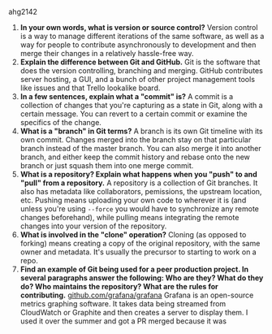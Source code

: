 

ahg2142

1. **In your own words, what is version or source control?**
	Version control is a way to manage different iterations of the same software, as well as a way for people to contribute asynchronously to development and then merge their changes in a relatively hassle-free way.
2. **Explain the difference between Git and GitHub.**
	Git is the software that does the version controlling, branching and merging. GitHub contributes server hosting, a GUI, and a bunch of other project management tools like issues and that Trello lookalike board.
3. **In a few sentences, explain what a "commit" is?**
	A commit is a collection of changes that you're capturing as a state in Git, along with a certain message. You can revert to a certain commit or examine the specifics of the change.
4. **What is a "branch" in Git terms?**
	A branch is its own Git timeline with its own commit. Changes merged into the branch stay on that particular branch instead of the master branch. You can also merge it into another branch, and either keep the commit history and rebase onto the new branch or just squash them into one merge commit.
5. **What is a repository? Explain what happens when you "push" to and "pull" from a repository.**
	A repository is a collection of Git branches. It also has metadata like collaborators, pemissions, the upstream location, etc. Pushing means uploading your own code to wherever it is (and unless you're using `--force` you would have to synchronize any remote changes beforehand), while pulling means integrating the remote changes into your version of the repository.
6. **What is involved in the "clone" operation?**
	Cloning (as opposed to forking) means creating a copy of the original repository, with the same owner and metadata. It's usually the precursor to starting to work on a repo.
7. **Find an example of Git being used for a peer production project. In several paragraphs answer the following: Who are they? What do they do? Who maintains the repository? What are the rules for contributing.**
	[github.com/grafana/grafana](https://github.com/grafana/grafana)
	Grafana is an open-source metrics graphing software. It takes data being streamed from CloudWatch or Graphite and then creates a server to display them. I used it over the summer and got a PR merged because it was
